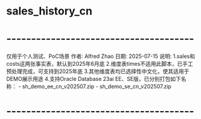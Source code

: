 # sales_history_cn

# --------------------------------------
仅用于个人测试、PoC场景
作者: Alfred Zhao
日期: 2025-07-15
说明: 
    1.sales和costs这两张事实表，默认到2025年6月底
    2.维度表times不适用此脚本，已手工预处理完成，可支持到2025年底
    3.其他维度表均已选择性中文化，使其适用于DEMO展示用途
    4.支持Oracle Database 23ai EE、SE版，已分别打包如下名称：
        - sh_demo_ee_cn_v202507.zip
        - sh_demo_se_cn_v202507.zip
# --------------------------------------